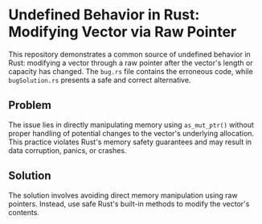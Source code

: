# Undefined Behavior in Rust: Modifying Vector via Raw Pointer

This repository demonstrates a common source of undefined behavior in Rust: modifying a vector through a raw pointer after the vector's length or capacity has changed.  The `bug.rs` file contains the erroneous code, while `bugSolution.rs` presents a safe and correct alternative.

## Problem
The issue lies in directly manipulating memory using `as_mut_ptr()` without proper handling of potential changes to the vector's underlying allocation.  This practice violates Rust's memory safety guarantees and may result in data corruption, panics, or crashes.

## Solution
The solution involves avoiding direct memory manipulation using raw pointers.  Instead, use safe Rust's built-in methods to modify the vector's contents.